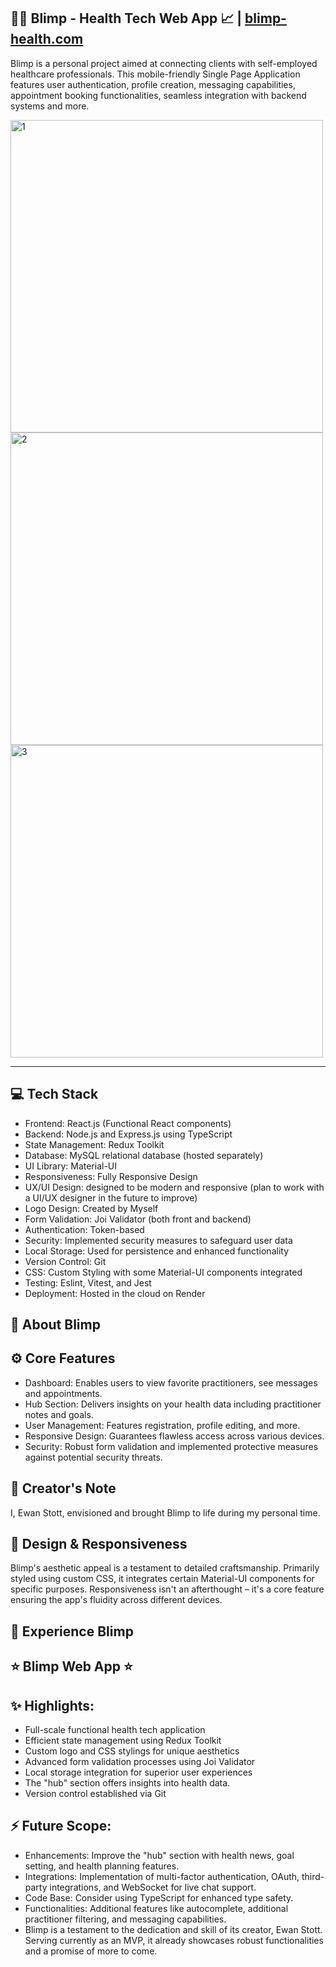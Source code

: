 🧑‍⚕️ Blimp - Health Tech Web App 📈 | [blimp-health.com](https://www.blimp-health.com)
---
Blimp is a personal project aimed at connecting clients with self-employed healthcare professionals. This mobile-friendly Single Page Application features user authentication, profile creation, messaging capabilities, appointment booking functionalities, seamless integration with backend systems and more. 

<img width="500" alt="1" src="https://github.com/ewanstott/blimp/assets/56144409/17ebeb6f-999c-4e8b-a5c4-00e51b3f77c7">
<img width="500" alt="2" src="https://github.com/ewanstott/blimp/assets/56144409/eb4a4207-dfcb-4e48-b169-5273467a42cf">
<img width="500" alt="3" src="https://github.com/ewanstott/blimp/assets/56144409/83d4698f-ca40-49eb-a8c7-1a6054d0167c">



---
💻 Tech Stack
---
- Frontend: React.js (Functional React components)
- Backend: Node.js and Express.js using TypeScript
- State Management: Redux Toolkit
- Database: MySQL relational database (hosted separately)
- UI Library: Material-UI
- Responsiveness: Fully Responsive Design
- UX/UI Design: designed to be modern and responsive (plan to work with a UI/UX designer in the future to improve)
- Logo Design: Created by Myself
- Form Validation: Joi Validator (both front and backend)
- Authentication: Token-based
- Security: Implemented security measures to safeguard user data
- Local Storage: Used for persistence and enhanced functionality
- Version Control: Git
- CSS: Custom Styling with some Material-UI components integrated
- Testing: Eslint, Vitest, and Jest
- Deployment: Hosted in the cloud on Render
  
📖 About Blimp
---

⚙️ Core Features
-----
- Dashboard: Enables users to view favorite practitioners, see messages and appointments.
- Hub Section: Delivers insights on your health data including practitioner notes and goals.
- User Management: Features registration, profile editing, and more.
- Responsive Design: Guarantees flawless access across various devices.
- Security: Robust form validation and implemented protective measures against potential security threats.

👤 Creator's Note
---
I, Ewan Stott, envisioned and brought Blimp to life during my personal time.

🎨 Design & Responsiveness
---
Blimp's aesthetic appeal is a testament to detailed craftsmanship. Primarily styled using custom CSS, it integrates certain Material-UI components for specific purposes. Responsiveness isn't an afterthought – it's a core feature ensuring the app's fluidity across different devices.

🔗 Experience Blimp
---
⭐ Blimp Web App ⭐
---
✨ Highlights:
---
- Full-scale functional health tech application
- Efficient state management using Redux Toolkit
- Custom logo and CSS stylings for unique aesthetics
- Advanced form validation processes using Joi Validator
- Local storage integration for superior user experiences
- The "hub" section offers insights into health data.
- Version control established via Git

⚡ Future Scope:
---
- Enhancements: Improve the "hub" section with health news, goal setting, and health planning features.
- Integrations: Implementation of multi-factor authentication, OAuth, third-party integrations, and WebSocket for live chat support.
- Code Base: Consider using TypeScript for enhanced type safety.
- Functionalities: Additional features like autocomplete, additional practitioner filtering, and messaging capabilities.
- Blimp is a testament to the dedication and skill of its creator, Ewan Stott. Serving currently as an MVP, it already showcases robust functionalities and a promise of more to come.
